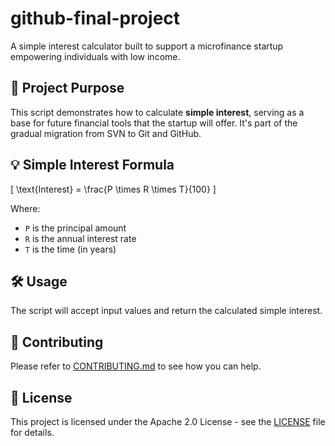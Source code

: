 # github-final-project

A simple interest calculator built to support a microfinance startup empowering individuals with low income.

## 📌 Project Purpose

This script demonstrates how to calculate **simple interest**, serving as a base for future financial tools that the startup will offer. It's part of the gradual migration from SVN to Git and GitHub.

## 💡 Simple Interest Formula

\[
\text{Interest} = \frac{P \times R \times T}{100}
\]

Where:
- `P` is the principal amount
- `R` is the annual interest rate
- `T` is the time (in years)

## 🛠️ Usage

The script will accept input values and return the calculated simple interest.

## 🤝 Contributing

Please refer to [CONTRIBUTING.md](CONTRIBUTING.md) to see how you can help.

## 📄 License

This project is licensed under the Apache 2.0 License - see the [LICENSE](LICENSE) file for details.
